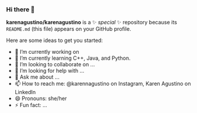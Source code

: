 ### Hi there 👋


**karenagustino/karenagustino** is a ✨ _special_ ✨ repository because its `README.md` (this file) appears on your GitHub profile.

Here are some ideas to get you started:

- 🔭 I’m currently working on 
- 🌱 I’m currently learning C++, Java, and Python.
- 👯 I’m looking to collaborate on ...
- 🤔 I’m looking for help with ...
- 💬 Ask me about ...
- 📫 How to reach me: @karennagustino on Instagram, Karen Agustino on LinkedIn
- 😄 Pronouns: she/her
- ⚡ Fun fact: ...

